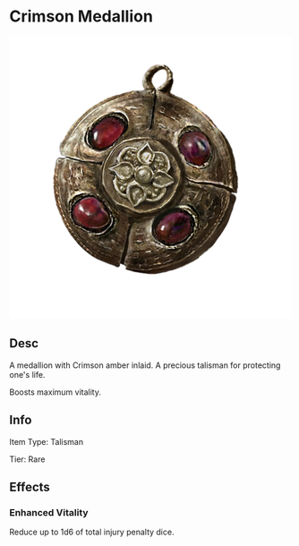 # Crimson Medallion

![](CrimsonMedallion.png)

## Desc

A medallion with Crimson amber inlaid. A precious talisman for protecting one's life.



Boosts maximum vitality.

## Info

Item Type: Talisman

Tier: Rare

## Effects

### Enhanced Vitality

Reduce up to 1d6 of total injury penalty dice.
